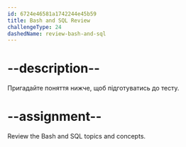 ```yaml
---
id: 6724e46581a1742244e45b59
title: Bash and SQL Review
challengeType: 24
dashedName: review-bash-and-sql
---
```


# --description--

Пригадайте поняття нижче, щоб підготуватись до тесту.



# --assignment--

Review the Bash and SQL topics and concepts.
